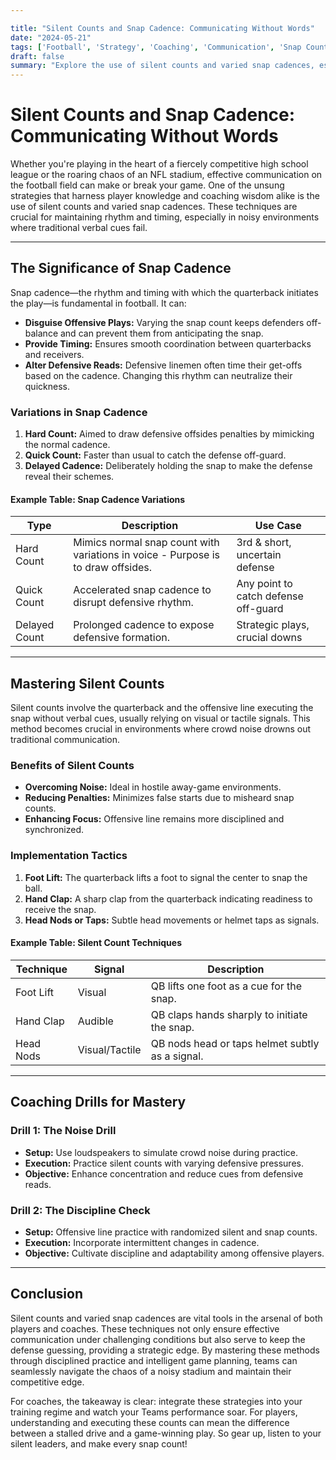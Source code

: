 ```yaml
---

title: "Silent Counts and Snap Cadence: Communicating Without Words"
date: "2024-05-21"
tags: ['Football', 'Strategy', 'Coaching', 'Communication', 'Snap Count', 'Silent Count', 'Cadence', 'Game Management', 'Play Calling', 'Teamwork']
draft: false
summary: "Explore the use of silent counts and varied snap cadences, especially in noisy environments, to maintain communication and timing on the football field."
---
```


# Silent Counts and Snap Cadence: Communicating Without Words

Whether you're playing in the heart of a fiercely competitive high school league or the roaring chaos of an NFL stadium, effective communication on the football field can make or break your game. One of the unsung strategies that harness player knowledge and coaching wisdom alike is the use of silent counts and varied snap cadences. These techniques are crucial for maintaining rhythm and timing, especially in noisy environments where traditional verbal cues fail.

---

## The Significance of Snap Cadence

Snap cadence—the rhythm and timing with which the quarterback initiates the play—is fundamental in football. It can:
- **Disguise Offensive Plays:** Varying the snap count keeps defenders off-balance and can prevent them from anticipating the snap.
- **Provide Timing:** Ensures smooth coordination between quarterbacks and receivers.
- **Alter Defensive Reads:** Defensive linemen often time their get-offs based on the cadence. Changing this rhythm can neutralize their quickness.

### Variations in Snap Cadence

1. **Hard Count:** Aimed to draw defensive offsides penalties by mimicking the normal cadence.
2. **Quick Count:** Faster than usual to catch the defense off-guard.
3. **Delayed Cadence:** Deliberately holding the snap to make the defense reveal their schemes.

#### Example Table: Snap Cadence Variations

| Type         | Description                                         | Use Case                      |
|--------------|-----------------------------------------------------|-------------------------------|
| Hard Count   | Mimics normal snap count with variations in voice - Purpose is to draw offsides. | 3rd & short, uncertain defense |
| Quick Count  | Accelerated snap cadence to disrupt defensive rhythm. | Any point to catch defense off-guard |
| Delayed Count| Prolonged cadence to expose defensive formation.     | Strategic plays, crucial downs|

---

## Mastering Silent Counts

Silent counts involve the quarterback and the offensive line executing the snap without verbal cues, usually relying on visual or tactile signals. This method becomes crucial in environments where crowd noise drowns out traditional communication.

### Benefits of Silent Counts

- **Overcoming Noise:** Ideal in hostile away-game environments.
- **Reducing Penalties:** Minimizes false starts due to misheard snap counts.
- **Enhancing Focus:** Offensive line remains more disciplined and synchronized.

### Implementation Tactics

1. **Foot Lift:** The quarterback lifts a foot to signal the center to snap the ball.
2. **Hand Clap:** A sharp clap from the quarterback indicating readiness to receive the snap.
3. **Head Nods or Taps:** Subtle head movements or helmet taps as signals.

#### Example Table: Silent Count Techniques

| Technique   | Signal        | Description                                      |
|-------------|---------------|--------------------------------------------------|
| Foot Lift   | Visual        | QB lifts one foot as a cue for the snap.         |
| Hand Clap   | Audible       | QB claps hands sharply to initiate the snap.     |
| Head Nods   | Visual/Tactile| QB nods head or taps helmet subtly as a signal.  |

---

## Coaching Drills for Mastery

### Drill 1: **The Noise Drill**

- **Setup:** Use loudspeakers to simulate crowd noise during practice.
- **Execution:** Practice silent counts with varying defensive pressures.
- **Objective:** Enhance concentration and reduce cues from defensive reads.

### Drill 2: **The Discipline Check**

- **Setup:** Offensive line practice with randomized silent and snap counts.
- **Execution:** Incorporate intermittent changes in cadence.
- **Objective:** Cultivate discipline and adaptability among offensive players.

---

## Conclusion

Silent counts and varied snap cadences are vital tools in the arsenal of both players and coaches. These techniques not only ensure effective communication under challenging conditions but also serve to keep the defense guessing, providing a strategic edge. By mastering these methods through disciplined practice and intelligent game planning, teams can seamlessly navigate the chaos of a noisy stadium and maintain their competitive edge.

For coaches, the takeaway is clear: integrate these strategies into your training regime and watch your Teams performance soar. For players, understanding and executing these counts can mean the difference between a stalled drive and a game-winning play. So gear up, listen to your silent leaders, and make every snap count!
```